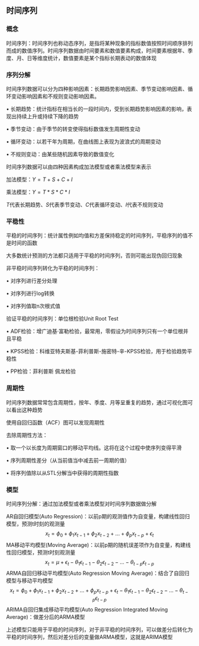 ## 时间序列

### 概念

时间序列：时间序列也称动态序列，是指将某种现象的指标数值按照时间顺序排列而成的数值序列。时间序列数据由时间要素和数值要素构成，时间要素根据年、季度、月、日等维度统计，数值要素是某个指标长期表动的数值体现

### 序列分解

时间序列数据可以分为四种影响因素：长期趋势影响因素、季节变动影响因素、循环变动影响因素和不规则变动影响因素。

• 长期趋势：统计指标在相当长的一段时间内，受到长期趋势影响因素的影响，表现出持续上升或持续下降的趋势

• 季节变动：由于季节的转变使得指标数值发生周期性变动

• 循环变动：以若干年为周期，在曲线图上表现为波浪式的周期变动

• 不规则变动：由某些随机因素导致的数值变化

时间序列数据可以由四种因素构成加法模型或者乘法模型来表示

加法模型：$Y=T+S+C+I$

乘法模型：$Y=T*S*C*I$

$T$代表长期趋势、$S$代表季节变动、$C$代表循环变动、$I$代表不规则变动

### 平稳性

平稳的时间序列：统计属性例如均值和方差保持稳定的时间序列，平稳序列的值不是时间的函数

大多数统计预测的方法都只适用于平稳的时间序列，否则可能出现伪回归现象

非平稳时间序列转化为平稳的时间序列：

• 对序列进行差分处理

• 对序列进行log转换

• 对序列值取n次根式值

验证平稳的时间序列：单位根检验Unit Root Test

• ADF检验：增广迪基·富勒检验，最常用，零假设为时间序列只有一个单位根并且平稳

• KPSS检验：科维亚特夫斯基-菲利普斯-施密特-辛-KPSS检验，用于检验趋势平稳性

• PP检验：菲利普斯 佩龙检验

### 周期性

时间序列数据常常包含周期性，按年、季度、月等呈重复的趋势，通过可视化图可以看出这种趋势

使用自回归函数（ACF）图可以发现周期性

去除周期性方法：

• 取一个以长度为周期窗口的移动平均线。这将在这个过程中使序列变得平滑

• 序列周期性差分（从当前值当中减去前一周期的值）

• 将序列值除以从STL分解当中获得的周期性指数

### 模型

时间序列分解：通过加法模型或者乘法模型对时间序列数据做分解

AR自回归模型(Auto Regression)：以前p期的观测值作为自变量，构建线性回归模型，预测t时刻的观测量
$$
x_t=\phi_0+\phi_1x_{t-1}+\phi_2x_{t-2}+...+\phi_px_{t-p}+\epsilon_t
$$
MA移动平均模型(Moving Average)：以前p期的随机误差项作为自变量，构建线性回归模型，预测t时刻观测量
$$
x_t=\mu + \epsilon_t-\theta_1 \epsilon_{t-1}-\theta_2 \epsilon_{t-2}-...-\theta_{t-p}\epsilon_{t-p}
$$
ARMA自回归移动平均模型(Auto Regression Moving Average)：结合了自回归模型与移动平均模型
$$
x_t=\phi_0+\phi_1x_{t-1}+\phi_2x_{t-2}+...+\phi_px_{t-p}+\epsilon_t-\theta_1 \epsilon_{t-1}-\theta_2 \epsilon_{t-2}-...-\theta_{t-p}\epsilon_{t-p}
$$
ARIMA自回归集成移动平均模型(Auto Regression Integrated Moving Average)：做差分后的ARMA模型

上述模型只能用于平稳的时间序列，对于非平稳的时间序列，可以做差分后转化为平稳的时间序列，然后对差分后的变量做ARMA模型，这就是ARIMA模型

